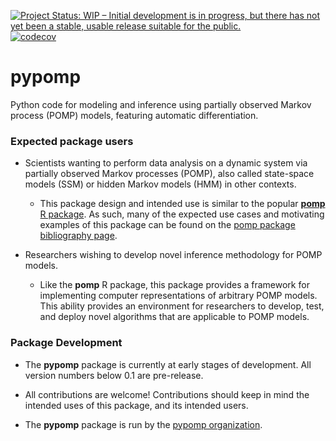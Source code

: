 [![Project Status: WIP – Initial development is in progress, but there has not yet been a stable, usable release suitable for the public.](https://www.repostatus.org/badges/latest/wip.svg)](https://www.repostatus.org/#wip)
[![codecov](https://codecov.io/gh/pypomp/pypomp/graph/badge.svg?token=8TA2X3DRML)](https://codecov.io/gh/pypomp/pypomp)

# pypomp

Python code for modeling and inference using partially observed Markov process (POMP) models, featuring automatic differentiation.

### Expected package users

* Scientists wanting to perform data analysis on a dynamic system via partially observed Markov processes (POMP), also  called state-space models (SSM) or hidden Markov models (HMM) in other contexts.

  * This package design and intended use is similar to the popular [**pomp** R package](https://kingaa.github.io/pomp/). As such, many of the expected use cases and motivating examples of this package can be found on the [pomp package bibliography page](https://kingaa.github.io/pomp/biblio.html).
  
* Researchers wishing to develop novel inference methodology for POMP models.

  * Like the **pomp** R package, this package provides a framework for implementing computer representations of arbitrary POMP models. This ability provides an environment for researchers to develop, test, and deploy novel algorithms that are applicable to POMP models. 

### Package Development 

* The **pypomp** package is currently at early stages of development. All version numbers below 0.1 are pre-release.

* All contributions are welcome! Contributions should keep in mind the intended uses of this package, and its intended users.

* The **pypomp** package is run by the [pypomp organization](https://github.com/pypomp).

